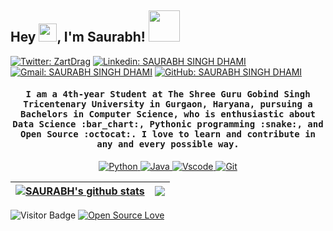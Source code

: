 ## Hey <img src="https://github.com/TheDudeThatCode/TheDudeThatCode/blob/master/Assets/Hi.gif" width="29">, I'm Saurabh! <img src="https://media.giphy.com/media/mGcNjsfWAjY5AEZNw6/giphy.gif" width="50"></h2>


[![Twitter: ZartDrag](https://img.shields.io/badge/-@ZartDrag-1ca0f1?style=flat-square&labelColor=1ca0f1&logo=twitter&logoColor=white&link=https://twitter.com/ZartDrag)](https://twitter.com/ZartDrag)
[![Linkedin: SAURABH SINGH DHAMI](https://img.shields.io/badge/-SAURABHSINGHDHAMI-blue?style=flat-square&logo=Linkedin&logoColor=white&link=https://www.linkedin.com/in/SAURABHSINGHDHAMI/)](https://www.linkedin.com/in/saurabh-singh-dhami-b68326194/)
[![Gmail: SAURABH SINGH DHAMI](https://img.shields.io/badge/-saurabhsinghdhami136984@gmail.com-c14438?style=flat-square&logo=Gmail&logoColor=white&link=mailto:saurabhsinghdhami136984@gmail.com)](mailto:saurabhsinghdhami136984@gmail.com)
[![GitHub: SAURABH SINGH DHAMI](https://img.shields.io/github/followers/SAURABHSINGHDHAMI?label=follow&style=social)](https://github.com/SAURABHSINGHDHAMI)


<h4 align="center"><samp> I am a 4th-year Student at The Shree Guru Gobind Singh Tricentenary University in Gurgaon, Haryana, pursuing a Bachelors in Computer Science, who is enthusiastic about Data Science :bar_chart:, Pythonic programming :snake:, and Open Source :octocat:. I love to learn and contribute in any and every possible way.</samp></h4>


<p align="center">
        <!-- Programming Languages -->
        <!-- Python -->
        <a href="https://github.com/SAURABHSINGHDHAMI?tab=repositories" target="_blank"><img alt="Python"
                        src="https://img.shields.io/badge/Python-FFD43B?style=flat&logo=python&logoColor=darkgreen">
        </a>
        <!-- Java -->
        <a href="https://github.com/SAURABHSINGHDHAMI?tab=repositories" target="_blank"><img alt="Java"
                        src="https://img.shields.io/badge/Java-ED8B00?style=flat&logo=java&logoColor=white">
        </a>
        <!-- Vscode -->
        <a href="https://github.com/SAURABHSINGHDHAMI?tab=repositories" target="_blank"><img alt="Vscode"
                        src="https://img.shields.io/badge/Visual_Studio_Code-0078D4?style=flat&logo=visual%20studio%20code&logoColor=white">
        </a>
        <!-- Git -->
        <a href="https://github.com/SAURABHSINGHDHAMI?tab=repositories" target="_blank"><img alt="Git"
                        src="https://img.shields.io/badge/GIT-E44C30?style=flat&logo=git&logoColor=white">
        </a>
</p>


| <a href="https://github.com/SAURABHSINGHDHAMI/github-readme-stats"><img align="center" src="https://github-readme-stats.vercel.app/api?username=SAURABHSINGHDHAMI&show_icons=true&include_all_commits=true&theme=buefy&hide_border=true" alt="SAURABH's github stats" /></a> | <a href="https://github.com/SAURABHSINGHDHAMI/github-readme-stats"><img align="center" src="https://github-readme-stats.vercel.app/api/top-langs/?username=SAURABHSINGHDHAMI&layout=compact&theme=buefy&hide_border=true" /></a> |
| ------------- | ------------- |


![Visitor Badge](https://visitor-badge.laobi.icu/badge?page_id=saurabhsinghdhami.saurabhsinghdhami)
[![Open Source Love](https://badges.frapsoft.com/os/v1/open-source.svg?v=102)](https://github.com/ellerbrock/open-source-badge/)
